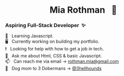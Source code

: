 <h1 align="center">Mia Rothman &nbsp; 🦄 </h1>
<h3>Aspiring Full-Stack Developer &nbsp;✨ </h3>

📓 &nbsp; Learning Javascript.  
🖥️ &nbsp; Currently working on building my portfolio.  
❗ &nbsp; Looking for help with how to get a job in tech.  
💬 &nbsp; Ask me about Html, CSS & basic Javascript.  
📫 &nbsp; Can reach me via email → [rothman.mia@gmail.com](mailto:rothman.mia@gmail.com?subject=[GitHub])  
🐾 &nbsp; Dog mom to 3 Dobermans → [@3hellhounds](https://www.instagram.com/3hellhounds/)


<!--
**miarothman/miarothman** is a ✨ _special_ ✨ repository because its `README.md` (this file) appears on your GitHub profile.

Here are some ideas to get you started:

- 🔭 I’m currently working on ...
- 🌱 I’m currently learning ...
- 👯 I’m looking to collaborate on ...
- 🤔 I’m looking for help with ...
- 💬 Ask me about ...
- 📫 How to reach me: ...
- ⚡ Fun fact: ...
-->
